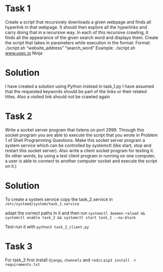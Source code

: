 # Task 1
Create a script that recursively downloads a given webpage and finds all hyperlink in that
webpage. It should then explore all the hyperlinks and carry doing that in a recursive way. In
each of this recursive crawling, it finds all the appearance of the given search word and
displays them.
Create the script that takes in parameters while execution in the format:
Format: ./script.sh “website_address” “search_word”
Example: ./script.sh www.usec.io Ninja

# Solution
I have created a solution using Python instead in task_1.py
I have assumed that the requested keywords should be part of the links or their related titles. 
Also a visited link should not be crawled again

# Task 2
Write a socket server program that listens on port 2999. Through this socket program you are able to
execute the script that you wrote in Problem 1 of Shell Programming Questions. Make this socket
server program a system service which can be controlled by systemctl (like start, stop and restart
this socket server). Also write a client socket program for testing it. (In other words, by using a test
client program in running on one computer, a user is able to connect to another computer socket
and execute the script on it.)

# Solution
To create a system service copy the task_2.service in
`/etc/systemd/system/task_2.service`

adapt the correct paths in it and then run
`systemctl daemon-reload && systemctl enable task_2 && systemctl start task_2 --no-block`

Test-run it with
`python3 task_2_client.py`

# Task 3
For task_3 first install `django`, `channels` and `redis`
`pip3 install -r requirements.txt`
